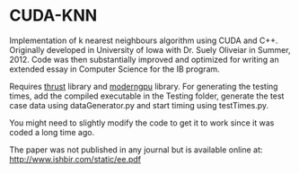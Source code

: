 CUDA-KNN
========

Implementation of k nearest neighbours algorithm using CUDA and C++. Originally developed in University of Iowa with Dr. Suely Oliveiar in Summer, 2012. Code was then substantially improved and optimized for writing an extended essay in Computer Science for the IB program.

Requires [thrust](https://github.com/thrust/thrust) library and [moderngpu](https://github.com/NVlabs/moderngpu) library. For generating the testing times, add the compiled executable in the Testing folder, generate the test case data using dataGenerator.py and start timing using testTimes.py.

You might need to slightly modify the code to get it to work since it was coded a long time ago. 

The paper was not published in any journal but is available online at: http://www.ishbir.com/static/ee.pdf
